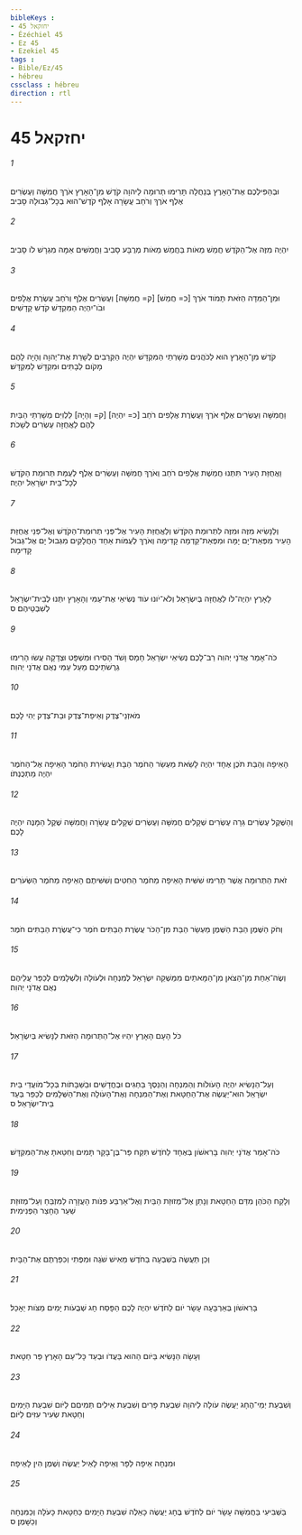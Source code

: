```yaml
---
bibleKeys : 
- יחזקאל 45
- Ézéchiel 45
- Ez 45
- Ezekiel 45
tags : 
- Bible/Ez/45
- hébreu
cssclass : hébreu
direction : rtl
---
```


# יחזקאל 45

###### 1
וּבְהַפִּילְכֶם אֶת־הָאָרֶץ בְּנַחֲלָה תָּרִימוּ תְרוּמָה לַיהוָה קֹדֶשׁ מִן־הָאָרֶץ אֹרֶךְ חֲמִשָּׁה וְעֶשְׂרִים אֶלֶף אֹרֶךְ וְרֹחַב עֲשָׂרָה אָלֶף קֹדֶשׁ־הוּא בְכָל־גְּבוּלָהּ סָבִיב׃
###### 2
יִהְיֶה מִזֶּה אֶל־הַקֹּדֶשׁ חֲמֵשׁ מֵאֹות בַּחֲמֵשׁ מֵאֹות מְרֻבָּע סָבִיב וַחֲמִשִּׁים אַמָּה מִגְרָשׁ לֹו סָבִיב׃
###### 3
וּמִן־הַמִּדָּה הַזֹּאת תָּמֹוד אֹרֶךְ [כ= חֲמֵשׁ] [ק= חֲמִשָּׁה] וְעֶשְׂרִים אֶלֶף וְרֹחַב עֲשֶׂרֶת אֲלָפִים וּבֹו־יִהְיֶה הַמִּקְדָּשׁ קֹדֶשׁ קָדָשִׁים׃
###### 4
קֹדֶשׁ מִן־הָאָרֶץ הוּא לַכֹּהֲנִים מְשָׁרְתֵי הַמִּקְדָּשׁ יִהְיֶה הַקְּרֵבִים לְשָׁרֵת אֶת־יְהוָה וְהָיָה לָהֶם מָקֹום לְבָתִּים וּמִקְדָּשׁ לַמִּקְדָּשׁ׃
###### 5
וַחֲמִשָּׁה וְעֶשְׂרִים אֶלֶף אֹרֶךְ וַעֲשֶׂרֶת אֲלָפִים רֹחַב [כ= יִהְיֶה] [ק= וְהָיָה] לַלְוִיִּם מְשָׁרְתֵי הַבַּיִת לָהֶם לַאֲחֻזָּה עֶשְׂרִים לְשָׁכֹת׃
###### 6
וַאֲחֻזַּת הָעִיר תִּתְּנוּ חֲמֵשֶׁת אֲלָפִים רֹחַב וְאֹרֶךְ חֲמִשָּׁה וְעֶשְׂרִים אֶלֶף לְעֻמַּת תְּרוּמַת הַקֹּדֶשׁ לְכָל־בֵּית יִשְׂרָאֵל יִהְיֶה׃
###### 7
וְלַנָּשִׂיא מִזֶּה וּמִזֶּה לִתְרוּמַת הַקֹּדֶשׁ וְלַאֲחֻזַּת הָעִיר אֶל־פְּנֵי תְרוּמַת־הַקֹּדֶשׁ וְאֶל־פְּנֵי אֲחֻזַּת הָעִיר מִפְּאַת־יָם יָמָּה וּמִפְּאַת־קֵדְמָה קָדִימָה וְאֹרֶךְ לְעֻמֹּות אַחַד הַחֲלָקִים מִגְּבוּל יָם אֶל־גְּבוּל קָדִימָה׃
###### 8
לָאָרֶץ יִהְיֶה־לֹּו לַאֲחֻזָּה בְּיִשְׂרָאֵל וְלֹא־יֹונוּ עֹוד נְשִׂיאַי אֶת־עַמִּי וְהָאָרֶץ יִתְּנוּ לְבֵית־יִשְׂרָאֵל לְשִׁבְטֵיהֶם׃ ס
###### 9
כֹּה־אָמַר אֲדֹנָי יְהוִה רַב־לָכֶם נְשִׂיאֵי יִשְׂרָאֵל חָמָס וָשֹׁד הָסִירוּ וּמִשְׁפָּט וּצְדָקָה עֲשׂוּ הָרִימוּ גְרֻשֹׁתֵיכֶם מֵעַל עַמִּי נְאֻם אֲדֹנָי יְהוִה׃
###### 10
מֹאזְנֵי־צֶדֶק וְאֵיפַת־צֶדֶק וּבַת־צֶדֶק יְהִי לָכֶם׃
###### 11
הָאֵיפָה וְהַבַּת תֹּכֶן אֶחָד יִהְיֶה לָשֵׂאת מַעְשַׂר הַחֹמֶר הַבָּת וַעֲשִׂירִת הַחֹמֶר הָאֵיפָה אֶל־הַחֹמֶר יִהְיֶה מַתְכֻּנְתֹּו׃
###### 12
וְהַשֶּׁקֶל עֶשְׂרִים גֵּרָה עֶשְׂרִים שְׁקָלִים חֲמִשָּׁה וְעֶשְׂרִים שְׁקָלִים עֲשָׂרָה וַחֲמִשָּׁה שֶׁקֶל הַמָּנֶה יִהְיֶה לָכֶם׃
###### 13
זֹאת הַתְּרוּמָה אֲשֶׁר תָּרִימוּ שִׁשִּׁית הָאֵיפָה מֵחֹמֶר הַחִטִּים וְשִׁשִּׁיתֶם הָאֵיפָה מֵחֹמֶר הַשְּׂעֹרִים׃
###### 14
וְחֹק הַשֶּׁמֶן הַבַּת הַשֶּׁמֶן מַעְשַׂר הַבַּת מִן־הַכֹּר עֲשֶׂרֶת הַבַּתִּים חֹמֶר כִּי־עֲשֶׂרֶת הַבַּתִּים חֹמֶר׃
###### 15
וְשֶׂה־אַחַת מִן־הַצֹּאן מִן־הַמָּאתַיִם מִמַּשְׁקֵה יִשְׂרָאֵל לְמִנְחָה וּלְעֹולָה וְלִשְׁלָמִים לְכַפֵּר עֲלֵיהֶם נְאֻם אֲדֹנָי יְהוִה׃
###### 16
כֹּל הָעָם הָאָרֶץ יִהְיוּ אֶל־הַתְּרוּמָה הַזֹּאת לַנָּשִׂיא בְּיִשְׂרָאֵל׃
###### 17
וְעַל־הַנָּשִׂיא יִהְיֶה הָעֹולֹות וְהַמִּנְחָה וְהַנֵּסֶךְ בַּחַגִּים וּבֶחֳדָשִׁים וּבַשַּׁבָּתֹות בְּכָל־מֹועֲדֵי בֵּית יִשְׂרָאֵל הוּא־יַעֲשֶׂה אֶת־הַחַטָּאת וְאֶת־הַמִּנְחָה וְאֶת־הָעֹולָה וְאֶת־הַשְּׁלָמִים לְכַפֵּר בְּעַד בֵּית־יִשְׂרָאֵל׃ ס
###### 18
כֹּה־אָמַר אֲדֹנָי יְהוִה בָּרִאשֹׁון בְּאֶחָד לַחֹדֶשׁ תִּקַּח פַּר־בֶּן־בָּקָר תָּמִים וְחִטֵּאתָ אֶת־הַמִּקְדָּשׁ׃
###### 19
וְלָקַח הַכֹּהֵן מִדַּם הַחַטָּאת וְנָתַן אֶל־מְזוּזַת הַבַּיִת וְאֶל־אַרְבַּע פִּנֹּות הָעֲזָרָה לַמִּזְבֵּחַ וְעַל־מְזוּזַת שַׁעַר הֶחָצֵר הַפְּנִימִית׃
###### 20
וְכֵן תַּעֲשֶׂה בְּשִׁבְעָה בַחֹדֶשׁ מֵאִישׁ שֹׁגֶה וּמִפֶּתִי וְכִפַּרְתֶּם אֶת־הַבָּיִת׃
###### 21
בָּרִאשֹׁון בְּאַרְבָּעָה עָשָׂר יֹום לַחֹדֶשׁ יִהְיֶה לָכֶם הַפָּסַח חָג שְׁבֻעֹות יָמִים מַצֹּות יֵאָכֵל׃
###### 22
וְעָשָׂה הַנָּשִׂיא בַּיֹּום הַהוּא בַּעֲדֹו וּבְעַד כָּל־עַם הָאָרֶץ פַּר חַטָּאת׃
###### 23
וְשִׁבְעַת יְמֵי־הֶחָג יַעֲשֶׂה עֹולָה לַיהוָה שִׁבְעַת פָּרִים וְשִׁבְעַת אֵילִים תְּמִיםִם לַיֹּום שִׁבְעַת הַיָּמִים וְחַטָּאת שְׂעִיר עִזִּים לַיֹּום׃
###### 24
וּמִנְחָה אֵיפָה לַפָּר וְאֵיפָה לָאַיִל יַעֲשֶׂה וְשֶׁמֶן הִין לָאֵיפָה׃
###### 25
בַּשְּׁבִיעִי בַּחֲמִשָּׁה עָשָׂר יֹום לַחֹדֶשׁ בֶּחָג יַעֲשֶׂה כָאֵלֶּה שִׁבְעַת הַיָּמִים כַּחַטָּאת כָּעֹלָה וְכַמִּנְחָה וְכַשָּׁמֶן׃ ס
